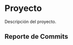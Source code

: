 # Proyecto

Descripción del proyecto.

## Reporte de Commits

<!-- COMMIT REPORT START -->
<!-- COMMIT REPORT END -->
